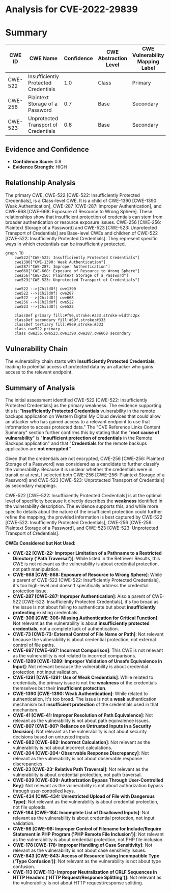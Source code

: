 # Analysis for CVE-2022-29839

# Summary
| CWE ID | CWE Name | Confidence | CWE Abstraction Level | CWE Vulnerability Mapping Label | CWE-Vulnerability Mapping Notes |
|---|---|---|---|---|---|
| CWE-522 | Insufficiently Protected Credentials | 1.0 | Class | Primary | Allowed-with-Review |
| CWE-256 | Plaintext Storage of a Password | 0.7 | Base | Secondary | Allowed |
| CWE-523 | Unprotected Transport of Credentials | 0.6 | Base | Secondary | Allowed |

## Evidence and Confidence

*   **Confidence Score:** 0.8
*   **Evidence Strength:** HIGH

## Relationship Analysis
The primary CWE, CWE-522 [CWE-522: Insufficiently Protected Credentials], is a Class-level CWE. It is a child of CWE-1390 [CWE-1390: Weak Authentication], CWE-287 [CWE-287: Improper Authentication], and CWE-668 [CWE-668: Exposure of Resource to Wrong Sphere]. These relationships show that insufficient protection of credentials can stem from broader authentication or resource exposure issues. CWE-256 [CWE-256: Plaintext Storage of a Password] and CWE-523 [CWE-523: Unprotected Transport of Credentials] are Base-level CWEs and children of CWE-522 [CWE-522: Insufficiently Protected Credentials]. They represent specific ways in which credentials can be insufficiently protected.

```mermaid
graph TD
    cwe522["CWE-522: Insufficiently Protected Credentials"]
    cwe1390["CWE-1390: Weak Authentication"]
    cwe287["CWE-287: Improper Authentication"]
    cwe668["CWE-668: Exposure of Resource to Wrong Sphere"]
    cwe256["CWE-256: Plaintext Storage of a Password"]
    cwe523["CWE-523: Unprotected Transport of Credentials"]
    
    cwe522 -->|ChildOf| cwe1390
    cwe522 -->|ChildOf| cwe287
    cwe522 -->|ChildOf| cwe668
    cwe256 -->|ChildOf| cwe522
    cwe523 -->|ChildOf| cwe522
    
    classDef primary fill:#f96,stroke:#333,stroke-width:2px
    classDef secondary fill:#69f,stroke:#333
    classDef tertiary fill:#9e9,stroke:#333
    class cwe522 primary
    class cwe256,cwe523,cwe1390,cwe287,cwe668 secondary
```

## Vulnerability Chain
The vulnerability chain starts with **Insufficiently Protected Credentials**, leading to potential access of protected data by an attacker who gains access to the relevant endpoint.

## Summary of Analysis
The initial assessment identified CWE-522 [CWE-522: Insufficiently Protected Credentials] as the primary weakness. The evidence supporting this is: "**Insufficiently Protected Credentials** vulnerability in the remote backups application on Western Digital My Cloud devices that could allow an attacker who has gained access to a relevant endpoint to use that information to access protected data." The "CVE Reference Links Content Summary" section further confirms this by stating that the "**root cause of vulnerability**" is "**Insufficient protection of credentials** in the Remote Backups application" and that "**Credentials** for the remote backups application are **not encrypted**."

Given that the credentials are not encrypted, CWE-256 [CWE-256: Plaintext Storage of a Password] was considered as a candidate to further classify the vulnerability. Because it is unclear whether the credentials were in transit or at rest, I selected both CWE-256 [CWE-256: Plaintext Storage of a Password] and CWE-523 [CWE-523: Unprotected Transport of Credentials] as secondary mappings.

CWE-522 [CWE-522: Insufficiently Protected Credentials] is at the optimal level of specificity because it directly describes the **weakness** identified in the vulnerability description. The evidence supports this, and while more specific details about the nature of the insufficient protection could further refine the mapping, the provided information is best captured by CWE-522 [CWE-522: Insufficiently Protected Credentials], CWE-256 [CWE-256: Plaintext Storage of a Password], and CWE-523 [CWE-523: Unprotected Transport of Credentials].

**CWEs Considered but Not Used:**

*   **CWE-22 [CWE-22: Improper Limitation of a Pathname to a Restricted Directory ('Path Traversal')]**: While listed in the Retriever Results, this CWE is not relevant as the vulnerability is about credential protection, not path manipulation.
*   **CWE-668 [CWE-668: Exposure of Resource to Wrong Sphere]**: While a parent of CWE-522 [CWE-522: Insufficiently Protected Credentials], it's too high-level and doesn't specifically address the credential protection issue.
*   **CWE-287 [CWE-287: Improper Authentication]**: Also a parent of CWE-522 [CWE-522: Insufficiently Protected Credentials], it's too broad as the issue is not about failing to authenticate but about **insufficiently protecting** existing credentials.
*   **CWE-306 [CWE-306: Missing Authentication for Critical Function]**: Not relevant as the vulnerability is about **insufficiently protected credentials**, not a complete lack of authentication.
*   **CWE-73 [CWE-73: External Control of File Name or Path]**: Not relevant because the vulnerability is about credential protection, not external control of file paths.
*   **CWE-697 [CWE-697: Incorrect Comparison]**: This CWE is not relevant as the vulnerability is not related to incorrect comparisons.
*   **CWE-1289 [CWE-1289: Improper Validation of Unsafe Equivalence in Input]**: Not relevant because the vulnerability is about credential protection, not input validation.
*   **CWE-1391 [CWE-1391: Use of Weak Credentials]**: While related to credentials, the primary issue is not the **weakness** of the credentials themselves but their **insufficient protection**.
*   **CWE-1390 [CWE-1390: Weak Authentication]**: While related to authentication, it's too broad. The issue is not a **weak** authentication mechanism but **insufficient protection** of the credentials used in that mechanism.
*   **CWE-41 [CWE-41: Improper Resolution of Path Equivalence]**: Not relevant as the vulnerability is not about path equivalence issues.
*   **CWE-807 [CWE-807: Reliance on Untrusted Inputs in a Security Decision]**: Not relevant as the vulnerability is not about security decisions based on untrusted inputs.
*   **CWE-682 [CWE-682: Incorrect Calculation]**: Not relevant as the vulnerability is not about incorrect calculations.
*   **CWE-204 [CWE-204: Observable Response Discrepancy]**: Not relevant as the vulnerability is not about observable response discrepancies.
*   **CWE-23 [CWE-23: Relative Path Traversal]**: Not relevant as the vulnerability is about credential protection, not path traversal.
*   **CWE-639 [CWE-639: Authorization Bypass Through User-Controlled Key]**: Not relevant as the vulnerability is not about authorization bypass through user-controlled keys.
*   **CWE-434 [CWE-434: Unrestricted Upload of File with Dangerous Type]**: Not relevant as the vulnerability is about credential protection, not file uploads.
*   **CWE-184 [CWE-184: Incomplete List of Disallowed Inputs]**: Not relevant as the vulnerability is about credential protection, not input validation.
*   **CWE-98 [CWE-98: Improper Control of Filename for Include/Require Statement in PHP Program ('PHP Remote File Inclusion')]**: Not relevant as the vulnerability is about credential protection, not PHP file inclusion.
*   **CWE-178 [CWE-178: Improper Handling of Case Sensitivity]**: Not relevant as the vulnerability is not about case sensitivity issues.
*   **CWE-843 [CWE-843: Access of Resource Using Incompatible Type ('Type Confusion')]**: Not relevant as the vulnerability is not about type confusion.
*   **CWE-113 [CWE-113: Improper Neutralization of CRLF Sequences in HTTP Headers ('HTTP Request/Response Splitting')]**: Not relevant as the vulnerability is not about HTTP request/response splitting.